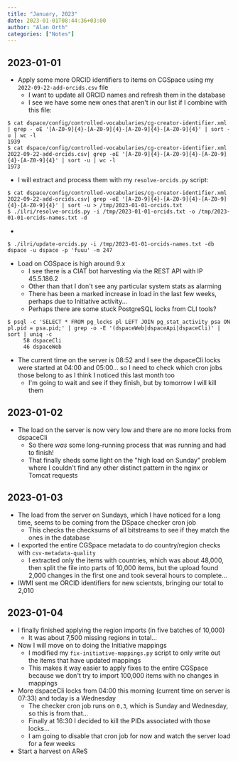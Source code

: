 ```yaml
---
title: "January, 2023"
date: 2023-01-01T08:44:36+03:00
author: "Alan Orth"
categories: ["Notes"]
---
```


## 2023-01-01

- Apply some more ORCID identifiers to items on CGSpace using my `2022-09-22-add-orcids.csv` file
  - I want to update all ORCID names and refresh them in the database
  - I see we have some new ones that aren't in our list if I combine with this file:

<!--more-->

```console
$ cat dspace/config/controlled-vocabularies/cg-creator-identifier.xml | grep - oE '[A-Z0-9]{4}-[A-Z0-9]{4}-[A-Z0-9]{4}-[A-Z0-9]{4}' | sort -u | wc -l                         
1939
$ cat dspace/config/controlled-vocabularies/cg-creator-identifier.xml 2022-09-22-add-orcids.csv| grep -oE '[A-Z0-9]{4}-[A-Z0-9]{4}-[A-Z0-9]{4}-[A-Z0-9]{4}' | sort -u | wc -l
1973
```

- I will extract and process them with my `resolve-orcids.py` script:

```console
$ cat dspace/config/controlled-vocabularies/cg-creator-identifier.xml 2022-09-22-add-orcids.csv| grep -oE '[A-Z0-9]{4}-[A-Z0-9]{4}-[A-Z0-9]{4}-[A-Z0-9]{4}' | sort -u > /tmp/2023-01-01-orcids.txt
$ ./ilri/resolve-orcids.py -i /tmp/2023-01-01-orcids.txt -o /tmp/2023-01-01-orcids-names.txt -d
```

- 

```console
$ ./ilri/update-orcids.py -i /tmp/2023-01-01-orcids-names.txt -db dspace -u dspace -p 'fuuu' -m 247
```

- Load on CGSpace is high around 9.x
  - I see there is a CIAT bot harvesting via the REST API with IP 45.5.186.2
  - Other than that I don't see any particular system stats as alarming
  - There has been a marked increase in load in the last few weeks, perhaps due to Initiative activity...
  - Perhaps there are some stuck PostgreSQL locks from CLI tools?

```console
$ psql -c 'SELECT * FROM pg_locks pl LEFT JOIN pg_stat_activity psa ON pl.pid = psa.pid;' | grep -o -E '(dspaceWeb|dspaceApi|dspaceCli)' | sort | uniq -c
     58 dspaceCli
     46 dspaceWeb
```

- The current time on the server is 08:52 and I see the dspaceCli locks were started at 04:00 and 05:00... so I need to check which cron jobs those belong to as I think I noticed this last month too
  - I'm going to wait and see if they finish, but by tomorrow I will kill them

## 2023-01-02

- The load on the server is now very low and there are no more locks from dspaceCli
  - So there *was* some long-running process that was running and had to finish!
  - That finally sheds some light on the "high load on Sunday" problem where I couldn't find any other distinct pattern in the nginx or Tomcat requests

## 2023-01-03

- The load from the server on Sundays, which I have noticed for a long time, seems to be coming from the DSpace checker cron job
  - This checks the checksums of all bitstreams to see if they match the ones in the database
- I exported the entire CGSpace metadata to do country/region checks with `csv-metadata-quality`
  - I extracted only the items with countries, which was about 48,000, then split the file into parts of 10,000 items, but the upload found 2,000 changes in the first one and took several hours to complete...
- IWMI sent me ORCID identifiers for new scientsts, bringing our total to 2,010

## 2023-01-04

- I finally finished applying the region imports (in five batches of 10,000)
  - It was about 7,500 missing regions in total...
- Now I will move on to doing the Initiative mappings
  - I modified my `fix-initiative-mappings.py` script to only write out the items that have updated mappings
  - This makes it way easier to apply fixes to the entire CGSpace because we don't try to import 100,000 items with no changes in mappings
- More dspaceCli locks from 04:00 this morning (current time on server is 07:33) and today is a Wednesday
  - The checker cron job runs on `0,3`, which is Sunday and Wednesday, so this is from that...
  - Finally at 16:30 I decided to kill the PIDs associated with those locks...
  - I am going to disable that cron job for now and watch the server load for a few weeks
- Start a harvest on AReS

<!-- vim: set sw=2 ts=2: -->
